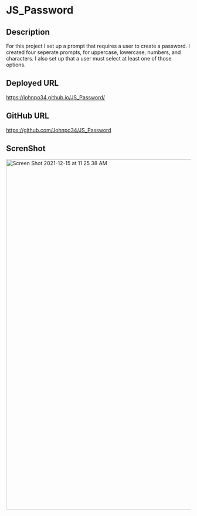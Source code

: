 # JS_Password

## Description
For this project I set up a prompt that requires a user to create a password.  I created four seperate prompts, for uppercase, lowercase, numbers, and characters.  I also set up that a user must select at least one of those options.
## Deployed URL 
https://johnpo34.github.io/JS_Password/

## GitHub URL
https://github.com/Johnpo34/JS_Password

## ScrenShot
<img width="954" alt="Screen Shot 2021-12-15 at 11 25 38 AM" src="https://user-images.githubusercontent.com/94233506/146460546-ffa2d2e7-9a4f-4d5d-89a7-251ddbbe659a.png">
